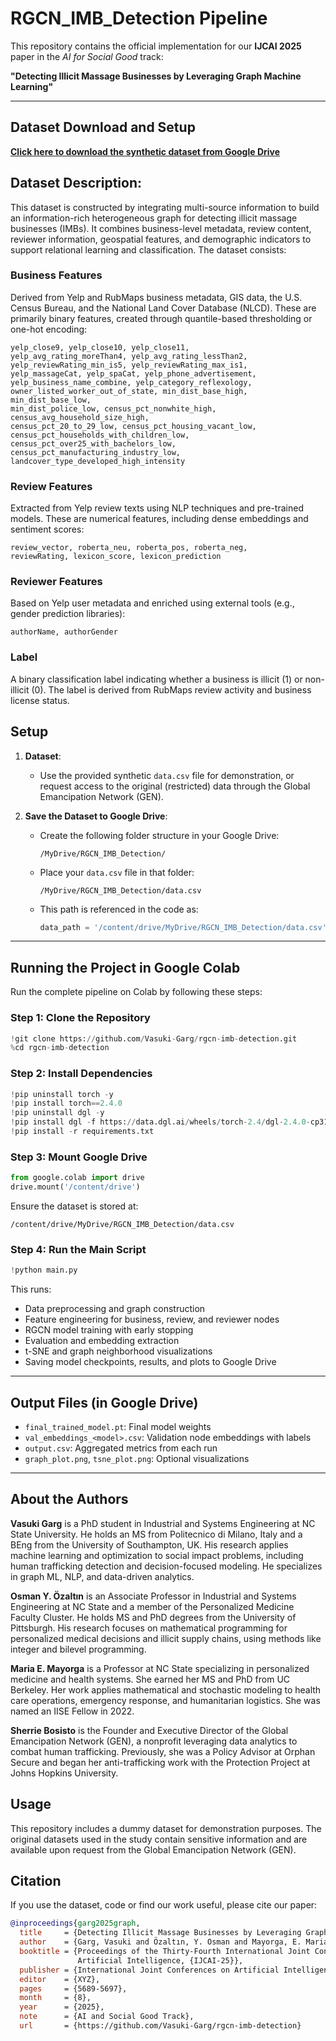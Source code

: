 # RGCN_IMB_Detection Pipeline

This repository contains the official implementation for our **IJCAI 2025** paper in the *AI for Social Good* track:

**"Detecting Illicit Massage Businesses by Leveraging Graph Machine Learning"**

---

## Dataset Download and Setup
**[Click here to download the synthetic dataset from Google Drive](https://drive.google.com/file/d/1bJYk59VQZ-2zDdBYdY5jjmTtVIBeZjAK/view?usp=sharing)**

## Dataset Description:
This dataset is constructed by integrating multi-source information to build an information-rich heterogeneous graph for detecting illicit massage businesses (IMBs). It combines business-level metadata, review content, reviewer information, geospatial features, and demographic indicators to support relational learning and classification.
The dataset consists:

### Business Features
Derived from Yelp and RubMaps business metadata, GIS data, the U.S. Census Bureau, and the National Land Cover Database (NLCD). These are primarily binary features, created through quantile-based thresholding or one-hot encoding:
```
yelp_close9, yelp_close10, yelp_close11, 
yelp_avg_rating_moreThan4, yelp_avg_rating_lessThan2, 
yelp_reviewRating_min_is5, yelp_reviewRating_max_is1, 
yelp_massageCat, yelp_spaCat, yelp_phone_advertisement, 
yelp_business_name_combine, yelp_category_reflexology, 
owner_listed_worker_out_of_state, min_dist_base_high, min_dist_base_low, 
min_dist_police_low, census_pct_nonwhite_high, census_avg_household_size_high, 
census_pct_20_to_29_low, census_pct_housing_vacant_low, 
census_pct_households_with_children_low, census_pct_over25_with_bachelors_low, 
census_pct_manufacturing_industry_low, landcover_type_developed_high_intensity
```
### Review Features
Extracted from Yelp review texts using NLP techniques and pre-trained models. These are numerical features, including dense embeddings and sentiment scores:
```
review_vector, roberta_neu, roberta_pos, roberta_neg, 
reviewRating, lexicon_score, lexicon_prediction
```
### Reviewer Features
Based on Yelp user metadata and enriched using external tools (e.g., gender prediction libraries):
```
authorName, authorGender
```
### Label
A binary classification label indicating whether a business is illicit (1) or non-illicit (0). The label is derived from RubMaps review activity and business license status.

## Setup

1. **Dataset**:
   - Use the provided synthetic `data.csv` file for demonstration, or request access to the original (restricted) data through the Global Emancipation Network (GEN).

2. **Save the Dataset to Google Drive**:
   - Create the following folder structure in your Google Drive:
     ```
     /MyDrive/RGCN_IMB_Detection/
     ```
   - Place your `data.csv` file in that folder:
     ```
     /MyDrive/RGCN_IMB_Detection/data.csv
     ```
   - This path is referenced in the code as:
     ```python
     data_path = '/content/drive/MyDrive/RGCN_IMB_Detection/data.csv'
     ```

---

## Running the Project in Google Colab

Run the complete pipeline on Colab by following these steps:

### Step 1: Clone the Repository
```python
!git clone https://github.com/Vasuki-Garg/rgcn-imb-detection.git
%cd rgcn-imb-detection
```

### Step 2: Install Dependencies
```python
!pip uninstall torch -y
!pip install torch==2.4.0
!pip uninstall dgl -y
!pip install dgl -f https://data.dgl.ai/wheels/torch-2.4/dgl-2.4.0-cp311-cp311-manylinux1_x86_64.whl
!pip install -r requirements.txt
```

### Step 3: Mount Google Drive
```python
from google.colab import drive
drive.mount('/content/drive')
```
Ensure the dataset is stored at:
```
/content/drive/MyDrive/RGCN_IMB_Detection/data.csv
```

### Step 4: Run the Main Script
```python
!python main.py
```

This runs:
- Data preprocessing and graph construction
- Feature engineering for business, review, and reviewer nodes
- RGCN model training with early stopping
- Evaluation and embedding extraction
- t-SNE and graph neighborhood visualizations
- Saving model checkpoints, results, and plots to Google Drive

---

## Output Files (in Google Drive)
- `final_trained_model.pt`: Final model weights
- `val_embeddings_<model>.csv`: Validation node embeddings with labels
- `output.csv`: Aggregated metrics from each run
- `graph_plot.png`, `tsne_plot.png`: Optional visualizations

---

## About the Authors
**Vasuki Garg** is a PhD student in Industrial and Systems Engineering at NC State University. He holds an MS from Politecnico di Milano, Italy and a BEng from the University of Southampton, UK. His research applies machine learning and optimization to social impact problems, including human trafficking detection and decision-focused modeling. He specializes in graph ML, NLP, and data-driven analytics.

**Osman Y. Özaltın** is an Associate Professor in Industrial and Systems Engineering at NC State and a member of the Personalized Medicine Faculty Cluster. He holds MS and PhD degrees from the University of Pittsburgh. His research focuses on mathematical programming for personalized medical decisions and illicit supply chains, using methods like integer and bilevel programming.

**Maria E. Mayorga** is a Professor at NC State specializing in personalized medicine and health systems. She earned her MS and PhD from UC Berkeley. Her work applies mathematical and stochastic modeling to health care operations, emergency response, and humanitarian logistics. She was named an IISE Fellow in 2022.

**Sherrie Bosisto** is the Founder and Executive Director of the Global Emancipation Network (GEN), a nonprofit leveraging data analytics to combat human trafficking. Previously, she was a Policy Advisor at Orphan Secure and began her anti-trafficking work with the Protection Project at Johns Hopkins University.

## Usage
This repository includes a dummy dataset for demonstration purposes. The original datasets used in the study contain sensitive information and are available upon request from the Global Emancipation Network (GEN).

## Citation

If you use the dataset, code or find our work useful, please cite our paper:

```bibtex
@inproceedings{garg2025graph,
  title     = {Detecting Illicit Massage Businesses by Leveraging Graph Machine Learning},
  author    = {Garg, Vasuki and Özaltın, Y. Osman and Mayorga, E. Maria and Caltigirone, Sherrie},
  booktitle = {Proceedings of the Thirty-Fourth International Joint Conference on
               Artificial Intelligence, {IJCAI-25}},
  publisher = {International Joint Conferences on Artificial Intelligence Organization},
  editor    = {XYZ},
  pages     = {5689-5697},
  month     = {8},
  year      = {2025},
  note      = {AI and Social Good Track},
  url       = {https://github.com/Vasuki-Garg/rgcn-imb-detection}
```


